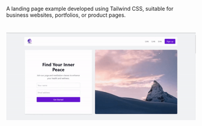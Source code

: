 A landing page example developed using Tailwind CSS, suitable for business websites, portfolios, or product pages. 
#
![Example Screenshot](./LandingPage.gif)